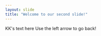 ```yaml
---
layout: slide
title: "Welcome to our second slide!"
---
```

KK's text here
Use the left arrow to go back!
